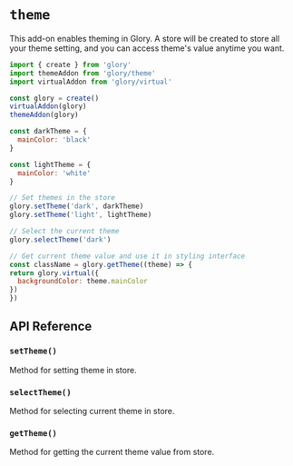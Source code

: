 # `theme`

This add-on enables theming in Glory. A store will be created to store all your theme setting, and you can access theme's value anytime you want.

```javascript
import { create } from 'glory'
import themeAddon from 'glory/theme'
import virtualAddon from 'glory/virtual'

const glory = create()
virtualAddon(glory)
themeAddon(glory)

const darkTheme = {
  mainColor: 'black'
}

const lightTheme = {
  mainColor: 'white'
}

// Set themes in the store
glory.setTheme('dark', darkTheme)
glory.setTheme('light', lightTheme)

// Select the current theme
glory.selectTheme('dark')

// Get current theme value and use it in styling interface
const className = glory.getTheme((theme) => {
return glory.virtual({
  backgroundColor: theme.mainColor
})
})
```

## API Reference

### `setTheme()`

Method for setting theme in store.

### `selectTheme()`

Method for selecting current theme in store.

### `getTheme()`

Method for getting the current theme value from store.

